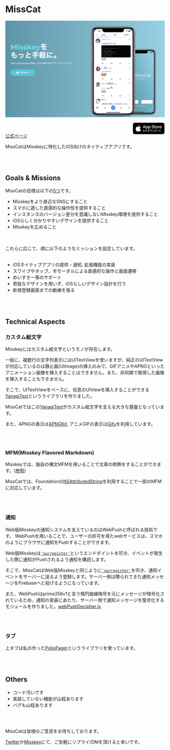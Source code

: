 # MissCat

<img src="./images/Banner.png"><br>

<a href="https://apps.apple.com/app/id1505059993"><img src="./images/Badge.svg"  align="right" width=20%></a>

<br>

[公式ページ](https://yuiga.dev/misscat)


MissCatはMisskeyに特化したiOS向けのネイティブアプリです。

<br><br>
## Goals & Missions

MissCatの目標は以下の<u>5つ</u>です。

- Misskeyをより身近なSNSにすること
- スマホに適した直感的な操作性を提供すること
- インスタンスのバージョン差分を意識しないMisskey環境を提供すること
- iOSらしく分かりやすいデザインを提供すること
- Misskeyを広めること

<br><br>
これらに応じて、順に以下のようなミッションを設定しています。
<br><br>



- iOSネイティブアプリの提供・通知, 拡張機能の実装
- スワイプやタップ、半モーダルによる直感的な操作と画面遷移
- めいすきー等のサポート
- 奇抜なデザインを用いず、iOSらしいデザイン設計を行う
- 新規登録画面までの動線を張る

<br><br>
## Technical Aspects

### カスタム絵文字

Misskeyにはカスタム絵文字というモノが存在します。

一般に、複数行の文字列表示にはUITextViewを使いますが、純正のUITextViewが対応しているのは静止画(UIImage)の挿入のみで、GIFアニメやAPNGといったアニメーション画像を挿入することはできません。また、非同期で取得した画像を挿入することもできません。

そこで、UITextViewをベースに、任意のUIViewを挿入することができる[YanagiText](https://github.com/YuigaWada/YanagiText)というライブラリを作りました。

MissCatではこの[YanagiText](https://github.com/YuigaWada/YanagiText)がカスタム絵文字を支える大きな基盤となっています。

また、APNGの表示は[APNGKit](https://github.com/onevcat/APNGKit), アニメGIFの表示は[Gifu](https://github.com/kaishin/Gifu)を利用しています。



<br><br>
### MFM(Misskey Flavored Markdown)

Misskeyでは、独自の構文MFMを用いることで文章の修飾をすることができます。([参照](https://join.misskey.page/ja/wiki/usage/mfm))

MissCatでは、Foundationの[NSAttributedString](https://developer.apple.com/documentation/foundation/nsattributedstring)を利用することで一部のMFMに対応しています。

<br><br>

### 通知

Web版Misskeyの通知システムを支えているのはWebPushと呼ばれる技術です。
WebPushを用いることで、ユーザーの許可を得たwebサービスは、スマホのようにブラウザに通知をPushすることができます。

Web版Misskeyは[`'sw/register'`](https://misskey.io/api-doc#operation/sw/register)というエンドポイントを叩き、イベントが発生した際に通知がPushされるよう通知を購読します。

そこで、MissCatはWeb版Misskeyと同じように[`'sw/register'`](https://misskey.io/api-doc#operation/sw/register)を叩き、通知イベントをサーバーに送るよう登録します。サーバー側は贈られてきた通知メッセージをFirebaseへと投げるようになっています。

また、WebPushはprime256v1と言う楕円曲線暗号を元にメッセージが暗号化されているため、通知の実装にあたり、サーバー側で通知メッセージを復号化するモジュールを作りました。[webPushDecipher.js](https://github.com/YuigaWada/MissCat/blob/develop/ApiServer/webPushDecipher.js)

<br><br>

### タブ

上タブは私の作った[PolioPager](https://github.com/YuigaWada/PolioPager)というライブラリを使っています。

<br><br>
## Others

- コード汚いです
- 実装していない機能が山程あります
- バグも山程あります

<br><br>

MissCatは皆様のご意見をお待ちしております。

[Twitter](https://twitter.com/yuigawada)か[Misskey](https://misskey.io/@wada)にて、ご気軽にリプライ/DMを頂けると幸いです。
